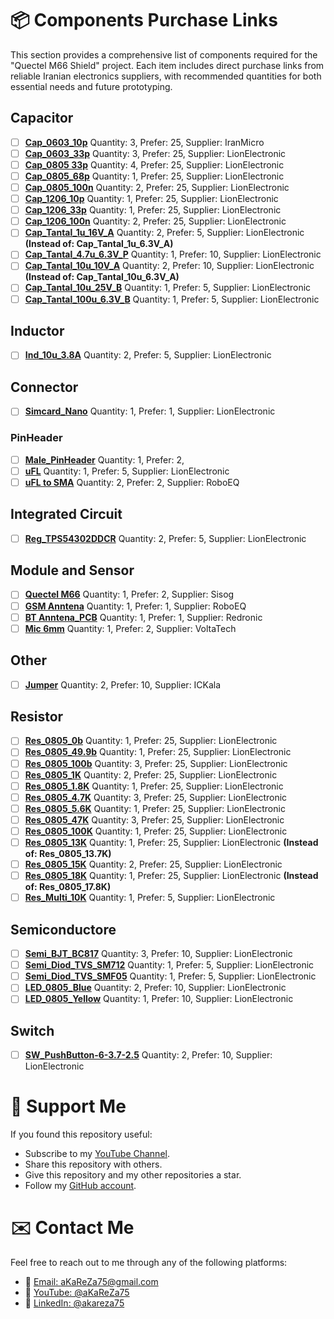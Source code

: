 # 📦 Components Purchase Links
This section provides a comprehensive list of components required for the "Quectel M66 Shield" project.
Each item includes direct purchase links from reliable Iranian electronics suppliers, with recommended quantities for both essential needs and future prototyping.

## Capacitor
- [ ] [**Cap_0603_10p**](https://iran-micro.com/%D8%AE%D8%A7%D8%B2%D9%86-10-%D9%BE%DB%8C%DA%A9%D9%88-%D9%81%D8%A7%D8%B1%D8%A7%D8%AF-smd-%D8%B3%D8%A7%DB%8C%D8%B2-0603-%D8%A8%D8%B3%D8%AA%D9%8720-%D8%AA%D8%A7%DB%8C%DB%8C) Quantity: 3, Prefer: 25, Supplier: IranMicro
- [ ] [**Cap_0603_33p**](https://lionelectronic.ir/products/3759-GRM1885C1H330FA01D) Quantity: 3, Prefer: 25, Supplier: LionElectronic
- [ ] [**Cap_0805 33p**](https://lionelectronic.ir/products/1951-TCC0805COG330J500BT) Quantity: 4, Prefer: 25, Supplier: LionElectronic
- [ ] [**Cap_0805_68p**](https://lionelectronic.ir/products/1954-0805CG680J500NT) Quantity: 1, Prefer: 25, Supplier: LionElectronic
- [ ] [**Cap_0805_100n**](https://lionelectronic.ir/products/2791-CL21B104KBCNNNC) Quantity: 2, Prefer: 25, Supplier: LionElectronic
- [ ] [**Cap_1206_10p**](https://lionelectronic.ir/products/1991-1206CG100J500NT) Quantity: 1, Prefer: 25, Supplier: LionElectronic  
- [ ] [**Cap_1206_33p**](https://lionelectronic.ir/products/1994-TCC1206C0G330J500DT) Quantity: 1, Prefer: 25, Supplier: LionElectronic  
- [ ] [**Cap_1206_100n**](https://lionelectronic.ir/products/5156-C3216NP01H104J160AA) Quantity: 2, Prefer: 25, Supplier: LionElectronic
- [ ] [**Cap_Tantal_1u_16V_A**](https://lionelectronic.ir/products/2037-TAJA105K016RNJ) Quantity: 2, Prefer: 5, Supplier: LionElectronic **(Instead of: Cap_Tantal_1u_6.3V_A)**
- [ ] [**Cap_Tantal_4.7u_6.3V_P**](https://lionelectronic.ir/products/2725-T55P475M6R3C0500) Quantity: 1, Prefer: 10, Supplier: LionElectronic 
- [ ] [**Cap_Tantal_10u_10V_A**](https://lionelectronic.ir/products/2046-TAJA106K010RNJ) Quantity: 2, Prefer: 10, Supplier: LionElectronic **(Instead of: Cap_Tantal_10u_6.3V_A)**
- [ ] [**Cap_Tantal_10u_25V_B**](https://lionelectronic.ir/products/1037-TAJB106K025RNJ) Quantity: 1, Prefer: 5, Supplier: LionElectronic
- [ ] [**Cap_Tantal_100u_6.3V_B**](https://lionelectronic.ir/products/3312-T520B107M006ATE040) Quantity: 1, Prefer: 5, Supplier: LionElectronic 

## Inductor
- [ ] [**Ind_10u_3.8A**](https://lionelectronic.ir/products/4357-SPM6530T-100M) Quantity: 2, Prefer: 5, Supplier: LionElectronic


## Connector
- [ ] [**Simcard_Nano**](https://lionelectronic.ir/products/4593-SI107C-08200) Quantity: 1, Prefer: 1, Supplier: LionElectronic  
### PinHeader
- [ ] [**Male_PinHeader**](https://lionelectronic.ir/products/5356-PLS-2.54-1X40GF) Quantity: 1, Prefer: 2, 
- [ ] [**uFL**](https://lionelectronic.ir/products/5100-BWIPX-1-001E-) Quantity: 1, Prefer: 5, Supplier: LionElectronic  
- [ ] [**uFL to SMA**](https://roboeq.ir/products/detail/1509123/%DA%A9%D8%A7%D9%86%DA%A9%D8%AA%D9%88%D8%B1-UFL-%D8%A8%D9%87-SMA-%D9%85%D8%A7%D8%AF%DA%AF%DB%8C-%D8%B7%D9%88%D9%84-15-%D8%B3%D8%A7%D9%86%D8%AA%DB%8C-%D9%85%D8%AA%D8%B1/) Quantity: 2, Prefer: 2, Supplier: RoboEQ  

## Integrated Circuit
- [ ] [**Reg_TPS54302DDCR**](https://lionelectronic.ir/products/2487-TPS54302DDCR) Quantity: 2, Prefer: 5, Supplier: LionElectronic  

## Module and Sensor
- [ ] [**Quectel M66**](https://shop.sisoog.com/product/%D9%85%D8%A7%DA%98%D9%88%D9%84-m66fb-%DA%A9%D9%88%DB%8C%DA%A9%D8%AA%D9%84/) Quantity: 1, Prefer: 2, Supplier: Sisog
- [ ] [**GSM Anntena**](https://roboeq.ir/products/detail/0502052/%D8%A2%D9%86%D8%AA%D9%86-GSM-%D8%B1%D8%A7%DB%8C%D8%AA-5-%D8%B3%D8%A7%D9%86%D8%AA%DB%8C-%D9%85%D8%AA%D8%B1/) Quantity: 1, Prefer: 1, Supplier: RoboEQ  
- [ ] [**BT Anntena_PCB**](https://shop.redronic.com/product/telecommunication/bluetooth/antenna-bluetooth/pcb-built-in-antenna/) Quantity: 1, Prefer: 1, Supplier: Redronic
- [ ] [**Mic 6mm**](https://voltatech.ir/product/%D9%85%DB%8C%DA%A9%D8%B1%D9%88%D9%81%D9%88%D9%86-%D8%AE%D8%A7%D8%B2%D9%86%DB%8C-%D9%85%D9%88%D8%A8%D8%A7%DB%8C%D9%84%DB%8C-6mm-%D8%A7%D9%88%D8%B1%D8%AC%DB%8C%D9%86%D8%A7%D9%84/) Quantity: 1, Prefer: 2, Supplier: VoltaTech

## Other
- [ ] [**Jumper**](https://ickala.com/pin-header-jumper/26295-jumper2pin-%D9%82%D8%B1%D9%85%D8%B2.html) Quantity: 2, Prefer: 10, Supplier: ICKala

## Resistor
- [ ] [**Res_0805_0b**](https://lionelectronic.ir/products/1536-SER0805J0R) Quantity: 1, Prefer: 25, Supplier: LionElectronic
- [ ] [**Res_0805_49.9b**](https://lionelectronic.ir/products/4246-0805W8F499JT5E) Quantity: 1, Prefer: 25, Supplier: LionElectronic  
- [ ] [**Res_0805_100b**](https://lionelectronic.ir/products/1561-0805W8J0101T5E) Quantity: 3, Prefer: 25, Supplier: LionElectronic  
- [ ] [**Res_0805_1K**](https://lionelectronic.ir/products/1573-RS-05K102JT) Quantity: 2, Prefer: 25, Supplier: LionElectronic  
- [ ] [**Res_0805_1.8K**](https://lionelectronic.ir/products/1576-0805W8J0182T5E) Quantity: 1, Prefer: 25, Supplier: LionElectronic
- [ ] [**Res_0805_4.7K**](https://lionelectronic.ir/products/1581-SER0805J4K7) Quantity: 3, Prefer: 25, Supplier: LionElectronic 
- [ ] [**Res_0805_5.6K**](https://lionelectronic.ir/products/1582-0805W8J0562T5E) Quantity: 1, Prefer: 25, Supplier: LionElectronic 
- [ ] [**Res_0805_47K**](https://lionelectronic.ir/products/1593-SER0805J47K) Quantity: 3, Prefer: 25, Supplier: LionElectronic
- [ ] [**Res_0805_100K**](https://lionelectronic.ir/products/1474-RS-05K1003FT) Quantity: 1, Prefer: 25, Supplier: LionElectronic
- [ ] [**Res_0805_13K**](https://lionelectronic.ir/products/1453-0805W8F1302T5E) Quantity: 1, Prefer: 25, Supplier: LionElectronic **(Instead of: Res_0805_13.7K)**
- [ ] [**Res_0805_15K**](https://lionelectronic.ir/products/1587-0805W8J0153T5E) Quantity: 2, Prefer: 25, Supplier: LionElectronic
- [ ] [**Res_0805_18K**](https://lionelectronic.ir/products/5463-0805W8F1782T5E) Quantity: 1, Prefer: 25, Supplier: LionElectronic **(Instead of: Res_0805_17.8K)**
- [ ] [**Res_Multi_10K**](https://lionelectronic.ir/products/3235-3296W-1-103LF) Quantity: 1, Prefer: 5, Supplier: LionElectronic

## Semiconductore
- [ ] [**Semi_BJT_BC817**](https://lionelectronic.ir/products/134-BC817-40) Quantity: 3, Prefer: 10, Supplier: LionElectronic
- [ ] [**Semi_Diod_TVS_SM712**](https://lionelectronic.ir/products/113-SM712.TCT) Quantity: 1, Prefer: 5, Supplier: LionElectronic 
- [ ] [**Semi_Diod_TVS_SMF05**](https://lionelectronic.ir/products/121-SMF05C.TCT) Quantity: 1, Prefer: 5, Supplier: LionElectronic 
- [ ] [**LED_0805_Blue**](https://lionelectronic.ir/products/3268-XL-2012UBC) Quantity: 2, Prefer: 10, Supplier: LionElectronic  
- [ ] [**LED_0805_Yellow**](https://lionelectronic.ir/products/3267-XL-2012UYC) Quantity: 1, Prefer: 10, Supplier: LionElectronic  

## Switch
- [ ] [**SW_PushButton-6-3.7-2.5**](https://lionelectronic.ir/products/4165-TS365TP) Quantity: 2, Prefer: 10, Supplier: LionElectronic

# 🌟 Support Me
If you found this repository useful:
- Subscribe to my [YouTube Channel](https://www.youtube.com/@aKaReZa75).
- Share this repository with others.
- Give this repository and my other repositories a star.
- Follow my [GitHub account](https://github.com/aKaReZa75).

# ✉️ Contact Me
Feel free to reach out to me through any of the following platforms:
- 📧 [Email: aKaReZa75@gmail.com](mailto:aKaReZa75@gmail.com)
- 🎥 [YouTube: @aKaReZa75](https://www.youtube.com/@aKaReZa75)
- 💼 [LinkedIn: @akareza75](https://www.linkedin.com/in/akareza75)
